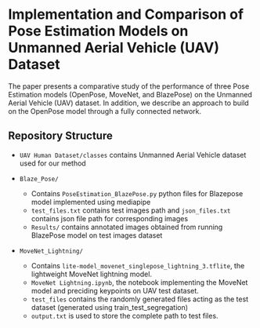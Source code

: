# Implementation and Comparison of Pose Estimation Models on Unmanned Aerial Vehicle (UAV) Dataset
The paper presents a comparative study of the performance of three Pose Estimation models (OpenPose, MoveNet, and BlazePose) on the Unmanned Aerial Vehicle (UAV) dataset. In addition, we describe an approach to build on the OpenPose model through a fully connected network.

## Repository Structure
- `UAV Human Dataset/classes` contains  Unmanned Aerial Vehicle dataset used for our method

- `Blaze_Pose/` 
  - Contains `PoseEstimation_BlazePose.py` python files for Blazepose model implemented using mediapipe
  - `test_files.txt` contains test images path and `json_files.txt` contains json file path for corresponding images
  -  `Results/` contains annotated images obtained from running BlazePose model on test images dataset
  
- `MoveNet_Lightning/` 
  - Contains `lite-model_movenet_singlepose_lightning_3.tflite`, the lightweight MoveNet lightning model.
  - `MoveNet Lightning.ipynb`, the notebook implementing the MoveNet model and preciding keypoints on UAV test dataset.
  -  `test_files` contains the randomly generated files acting as the test dataset (generated using train_test_segregation)
  -  `output.txt` is used to store the complete path to test files.
  
 
